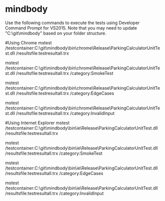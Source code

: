 # mindbody

Use the following commands to execute the tests using Developer Command Prompt for VS2015. Note that you may need to update "C:\git\mindbody" based on your folder structure.

#Using Chrome
mstest /testcontainer:C:\git\mindbody\bin\chrome\Release\ParkingCalculatorUnitTest.dll /resultsfile:testresultall.trx 

mstest /testcontainer:C:\git\mindbody\bin\chrome\Release\ParkingCalculatorUnitTest.dll /resultsfile:testresultall.trx  /category:SmokeTest

mstest /testcontainer:C:\git\mindbody\bin\chrome\Release\ParkingCalculatorUnitTest.dll /resultsfile:testresultall.trx  /category:EdgeCases

mstest /testcontainer:C:\git\mindbody\bin\chrome\Release\ParkingCalculatorUnitTest.dll /resultsfile:testresultall.trx  /category:InvalidInput


#Using Internet Explorer
mstest /testcontainer:C:\git\mindbody\bin\ie\Release\ParkingCalculatorUnitTest.dll /resultsfile:testresultall.trx 

mstest /testcontainer:C:\git\mindbody\bin\ie\Release\ParkingCalculatorUnitTest.dll /resultsfile:testresultall.trx  /category:SmokeTest

mstest /testcontainer:C:\git\mindbody\bin\ie\Release\ParkingCalculatorUnitTest.dll /resultsfile:testresultall.trx  /category:EdgeCases

mstest /testcontainer:C:\git\mindbody\bin\ie\Release\ParkingCalculatorUnitTest.dll /resultsfile:testresultall.trx  /category:InvalidInput
